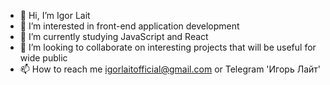 - 👋 Hi, I’m Igor Lait
- 👀 I’m interested in front-end application development
- 🌱 I’m currently studying JavaScript and React
- 💞️ I’m looking to collaborate on interesting projects that will be useful for wide public
- 📫 How to reach me igorlaitofficial@gmail.com or Telegram 'Игорь Лайт'

<!---
RadroachJohny/RadroachJohny is a ✨ special ✨ repository because its `README.md` (this file) appears on your GitHub profile.
You can click the Preview link to take a look at your changes.
--->
